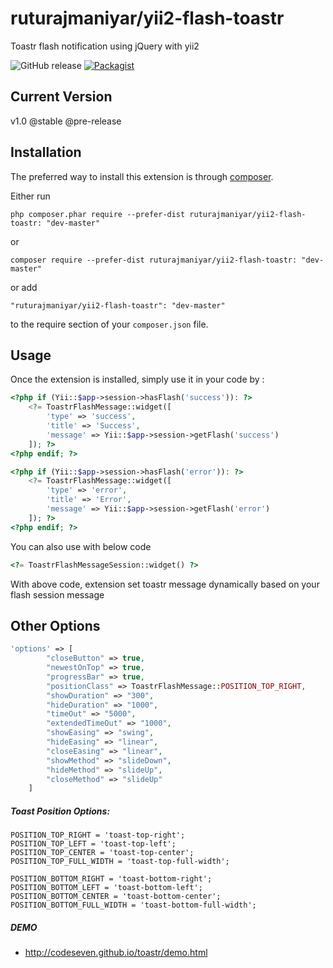 ruturajmaniyar/yii2-flash-toastr
=========================
Toastr flash notification using jQuery with yii2

![GitHub release](https://img.shields.io/github/release-pre/ruturajmaniyar/yii2-flash-toastr.svg)
[![Packagist](https://img.shields.io/packagist/dt/ruturajmaniyar/yii2-flash-toastr.svg)](https://packagist.org/packages/ruturajmaniyar/yii2-flash-toastr)

Current Version
---------------
v1.0 @stable @pre-release

Installation
------------

The preferred way to install this extension is through [composer](http://getcomposer.org/download/).

Either run

```
php composer.phar require --prefer-dist ruturajmaniyar/yii2-flash-toastr: "dev-master"
```
or

```
composer require --prefer-dist ruturajmaniyar/yii2-flash-toastr: "dev-master"
```

or add

```
"ruturajmaniyar/yii2-flash-toastr": "dev-master"
```

to the require section of your `composer.json` file.


Usage
-----

Once the extension is installed, simply use it in your code by  :

```php
<?php if (Yii::$app->session->hasFlash('success')): ?>
    <?= ToastrFlashMessage::widget([
        'type' => 'success',
        'title' => 'Success',
        'message' => Yii::$app->session->getFlash('success')
    ]); ?>
<?php endif; ?>

<?php if (Yii::$app->session->hasFlash('error')): ?>
    <?= ToastrFlashMessage::widget([
        'type' => 'error',
        'title' => 'Error',
        'message' => Yii::$app->session->getFlash('error')
    ]); ?>
<?php endif; ?>
```

You can also use with below code

```php
<?= ToastrFlashMessageSession::widget() ?>
```
With above code, extension set toastr message dynamically based on your flash session message

Other Options
-------------
```php
'options' => [
        "closeButton" => true,
        "newestOnTop" => true,
        "progressBar" => true,
        "positionClass" => ToastrFlashMessage::POSITION_TOP_RIGHT,
        "showDuration" => "300", 
        "hideDuration" => "1000",
        "timeOut" => "5000",
        "extendedTimeOut" => "1000",
        "showEasing" => "swing",
        "hideEasing" => "linear",
        "closeEasing" => "linear",
        "showMethod" => "slideDown",
        "hideMethod" => "slideUp",
        "closeMethod" => "slideUp"
    ]
```
##### Toast Position Options:
```
POSITION_TOP_RIGHT = 'toast-top-right';
POSITION_TOP_LEFT = 'toast-top-left';
POSITION_TOP_CENTER = 'toast-top-center';
POSITION_TOP_FULL_WIDTH = 'toast-top-full-width';

POSITION_BOTTOM_RIGHT = 'toast-bottom-right';
POSITION_BOTTOM_LEFT = 'toast-bottom-left';
POSITION_BOTTOM_CENTER = 'toast-bottom-center';
POSITION_BOTTOM_FULL_WIDTH = 'toast-bottom-full-width';
```

##### DEMO

* http://codeseven.github.io/toastr/demo.html
